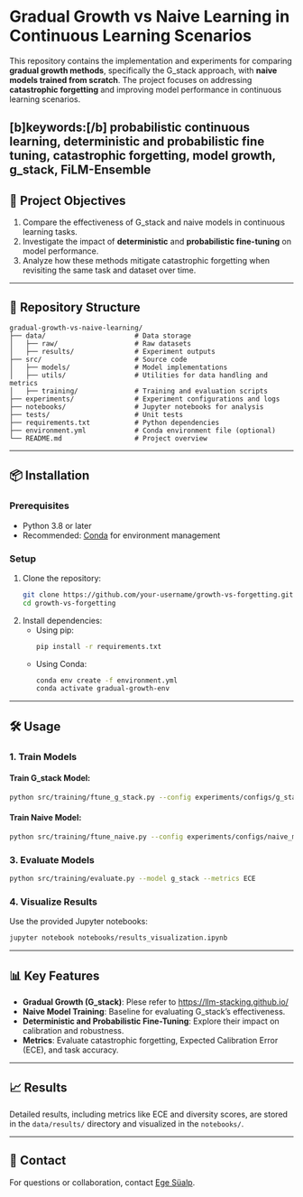 # Gradual Growth vs Naive Learning in Continuous Learning Scenarios

This repository contains the implementation and experiments for comparing **gradual growth methods**, specifically the G_stack approach, with **naive models trained from scratch**. The project focuses on addressing **catastrophic forgetting** and improving model performance in continuous learning scenarios.

[b]keywords:[/b] probabilistic continuous learning, deterministic and probabilistic fine tuning, catastrophic forgetting, model growth, g_stack, FiLM-Ensemble
---

## 🚀 Project Objectives

1. Compare the effectiveness of G_stack and naive models in continuous learning tasks.
2. Investigate the impact of **deterministic** and **probabilistic fine-tuning** on model performance.
3. Analyze how these methods mitigate catastrophic forgetting when revisiting the same task and dataset over time.

---

## 📂 Repository Structure

```
gradual-growth-vs-naive-learning/
├── data/                      # Data storage
│   ├── raw/                   # Raw datasets
│   ├── results/               # Experiment outputs
├── src/                       # Source code
│   ├── models/                # Model implementations
│   ├── utils/                 # Utilities for data handling and metrics
│   ├── training/              # Training and evaluation scripts
├── experiments/               # Experiment configurations and logs
├── notebooks/                 # Jupyter notebooks for analysis
├── tests/                     # Unit tests
├── requirements.txt           # Python dependencies
├── environment.yml            # Conda environment file (optional)
└── README.md                  # Project overview
```

---

## 📦 Installation

### Prerequisites
- Python 3.8 or later
- Recommended: [Conda](https://docs.conda.io/en/latest/) for environment management

### Setup
1. Clone the repository:
   ```bash
   git clone https://github.com/your-username/growth-vs-forgetting.git
   cd growth-vs-forgetting
   ```
2. Install dependencies:
   - Using pip:
     ```bash
     pip install -r requirements.txt
     ```
   - Using Conda:
     ```bash
     conda env create -f environment.yml
     conda activate gradual-growth-env
     ```

---

## 🛠️ Usage

### 1. Train Models
#### Train G_stack Model:
```bash
python src/training/ftune_g_stack.py --config experiments/configs/g_stack_config.json
```

#### Train Naive Model:
```bash
python src/training/ftune_naive.py --config experiments/configs/naive_model_config.json
```

### 3. Evaluate Models
```bash
python src/training/evaluate.py --model g_stack --metrics ECE
```

### 4. Visualize Results
Use the provided Jupyter notebooks:
```bash
jupyter notebook notebooks/results_visualization.ipynb
```

---

## 📊 Key Features

- **Gradual Growth (G_stack)**: Plese refer to https://llm-stacking.github.io/
- **Naive Model Training**: Baseline for evaluating G_stack’s effectiveness.
- **Deterministic and Probabilistic Fine-Tuning**: Explore their impact on calibration and robustness.
- **Metrics**: Evaluate catastrophic forgetting, Expected Calibration Error (ECE), and task accuracy.

---

## 📈 Results
Detailed results, including metrics like ECE and diversity scores, are stored in the `data/results/` directory and visualized in the `notebooks/`.

---

## 📧 Contact
For questions or collaboration, contact [Ege Süalp](mailto:e.sualp@campus.lmu.de).


